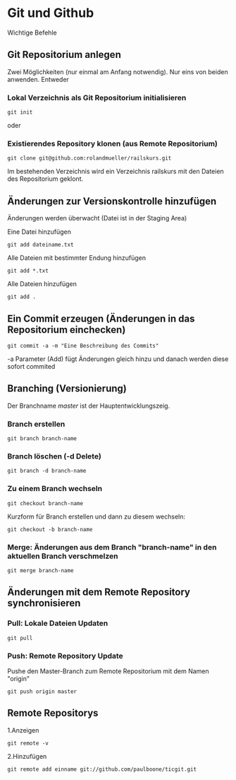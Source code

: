 # Git und Github

Wichtige Befehle

## Git Repositorium anlegen

Zwei Möglichkeiten (nur einmal am Anfang notwendig). Nur eins von beiden anwenden. Entweder

### Lokal Verzeichnis als Git Repositorium initialisieren

    git init
   
oder
    
### Existierendes Repository klonen (aus Remote Repositorium)

    git clone git@github.com:rolandmueller/railskurs.git
    
Im bestehenden Verzeichnis wird ein Verzeichnis railskurs mit den Dateien des Repositorium geklont.

## Änderungen zur Versionskontrolle hinzufügen

Änderungen werden überwacht (Datei ist in der Staging Area)

Eine Datei hinzufügen

    git add dateiname.txt
    
Alle Dateien mit bestimmter Endung hinzufügen
        
    git add *.txt
    
Alle Dateien hinzufügen

    git add .
    
## Ein Commit erzeugen (Änderungen in das Repositorium einchecken)

    git commit -a -m "Eine Beschreibung des Commits"
    
-a Parameter (Add) fügt Änderungen gleich hinzu und danach werden diese sofort commited

## Branching (Versionierung)

Der Branchname *master* ist der Hauptentwicklungszeig.

### Branch erstellen

    git branch branch-name

### Branch löschen (-d Delete)

    git branch -d branch-name
    
### Zu einem Branch wechseln

    git checkout branch-name 
    
Kurzform für Branch erstellen und dann zu diesem wechseln:

    git checkout -b branch-name
    
### Merge: Änderungen aus dem Branch "branch-name" in den aktuellen Branch verschmelzen

    git merge branch-name
    
## Änderungen mit dem Remote Repository synchronisieren

### Pull: Lokale  Dateien Updaten 

    git pull

### Push: Remote Repository Update

Pushe den Master-Branch zum Remote Repositorium mit dem Namen "origin" 

    git push origin master

## Remote Repositorys
  
1.Anzeigen

    git remote -v
    
2.Hinzufügen

    git remote add einname git://github.com/paulboone/ticgit.git

